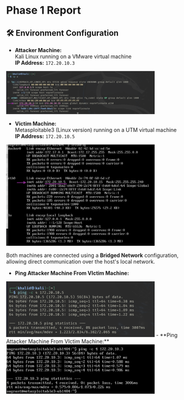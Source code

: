 # Phase 1 Report

## 🛠️ Environment Configuration

- **Attacker Machine:**  
  Kali Linux running on a VMware virtual machine  
  **IP Address:** `172.20.10.3`  
<img src="Configuration_Screenshot/Kali_IP_Address.png" alt="Kali IP Address" width="400"/>

- **Victim Machine:**  
  Metasploitable3 (Linux version) running on a UTM virtual machine  
  **IP Address:** `172.20.10.5`  
<img src="Configuration_Screenshot/Metasploitable3_IP_Address.png" alt="Metasploitable3 IP Address" width="400"/>

Both machines are connected using a **Bridged Network** configuration, allowing direct communication over the host's local network.


- **Ping Attacker Machine From VIctim Machine:**
<img src="Configuration_Screenshot/Ping_Kali_to_Metasploitable3.png" alt="Metasploitable3 IP Address" width="400"/>
- **Ping Attacker Machine From VIctim Machine:**
<img src="Configuration_Screenshot/Ping_Metasploitable3_to_Kali.png" alt="Metasploitable3 IP Address" width="400"/>


